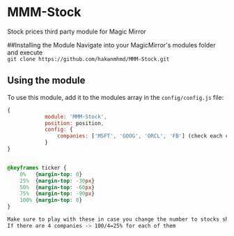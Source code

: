 # MMM-Stock
Stock prices third party module for Magic Mirror

##Installing the Module
Navigate into your MagicMirror's modules folder and execute <br>
`git clone https://github.com/hakanmhmd/MMM-Stock.git`
## Using the module

To use this module, add it to the modules array in the `config/config.js` file:
````javascript
{
    		module: 'MMM-Stock',
    		position: position,
    		config: {
    			companies: ['MSFT', 'GOOG', 'ORCL', 'FB'] (check each company ticker symbol in yahoo finance)
    		}
}
````


````css

@keyframes ticker {
	0%   {margin-top: 0}
	25%  {margin-top: -30px}
	50%  {margin-top: -60px}
	75%  {margin-top: -90px}
	100% {margin-top: 0}
}

Make sure to play with these in case you change the number to stocks shown.
If there are 4 companies -> 100/4=25% for each of them
````
